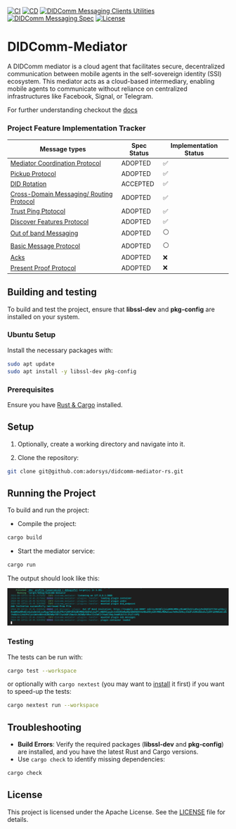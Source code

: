 [![CI](https://github.com/adorsys/didcomm-mediator-rs/actions/workflows/rust.yml/badge.svg)](https://github.com/adorsys/didcomm-mediator-rs/actions/workflows/rust.yml)
[![CD](https://github.com/adorsys/didcomm-mediator-rs/actions/workflows/CD.yml/badge.svg)](https://github.com/adorsys/didcomm-mediator-rs/blob/main/.github/workflows/CD.yml)
[![DIDComm Messaging Clients Utilities](https://img.shields.io/badge/DIDComm%20Messaging%20Clients%20Utilities-repo-blue.svg)](https://github.com/adorsys/didcomm-messaging-clients-utilities)
[![DIDComm Messaging Spec](https://img.shields.io/badge/DIDComm%20Messaging-Specification-blue.svg)](https://identity.foundation/didcomm-messaging/spec/)
[![License](https://img.shields.io/badge/license-Apache%202.0-brightgreen.svg)](https://github.com/adorsys/didcomm-mediator-rs/blob/main/LICENSE)


# DIDComm-Mediator

A DIDComm mediator is a cloud agent that facilitates secure, decentralized communication between mobile agents in the self-sovereign identity (SSI) ecosystem. This mediator acts as a cloud-based intermediary, enabling mobile agents to communicate without reliance on centralized infrastructures like Facebook, Signal, or Telegram.


For further understanding checkout the [docs](docs/mediator-doc.md)<br>

###  Project Feature Implementation Tracker

|Message types  | Spec Status | Implementation Status|
|---------------|-------------|----------------------|
|[Mediator Coordination Protocol](https://didcomm.org/coordinate-mediation/2.0/)| ADOPTED| ✅|
|[Pickup Protocol](https://didcomm.org/messagepickup/3.0/)| ADOPTED | ✅ |
|[DID Rotation](https://didcomm.org/book/v2/didrotation) | ACCEPTED | ✅ |
|[Cross-Domain Messaging/ Routing Protocol](https://identity.foundation/didcomm-messaging/spec/#routing-protocol-20) | ADOPTED | ✅|
|[Trust Ping Ptotocol](https://identity.foundation/didcomm-messaging/spec/#trust-ping-protocol-20) | ADOPTED|✅|
|[Discover Features Protocol](https://didcomm.org/discover-features/2.0/) | ADOPTED | ✅ |
|[Out of band Messaging](https://identity.foundation/didcomm-messaging/spec/#out-of-band-messages) | ADOPTED | ⚪
|[Basic Message Protocol](https://didcomm.org/basicmessage/2.0/#:~:text=The%20BasicMessage%20protocol%20describes%20a,message%20type%20used%20to%20communicate.) | ADOPTED|⚪|
|[Acks](https://github.com/hyperledger/aries-rfcs/tree/main/features/0015-acks)| ADOPTED |❌ |
|[Present Proof Protocol](https://didcomm.org/present-proof/3.0/)| ADOPTED | ❌|

## Building and testing

To build and test the project, ensure that **libssl-dev** and **pkg-config** are installed on your system.

### Ubuntu Setup

Install the necessary packages with:

```sh
sudo apt update
sudo apt install -y libssl-dev pkg-config
```

### Prerequisites

Ensure you have [Rust & Cargo](https://www.rust-lang.org/tools/install) installed.

## Setup

1. Optionally, create a working directory and navigate into it.

2. Clone the repository:

```sh
git clone git@github.com:adorsys/didcomm-mediator-rs.git
```

## Running the Project

To build and run the project:

* Compile the project:

```sh
cargo build
```

* Start the mediator service:

```sh
cargo run
```

The output should look like this:

![image](docs/server-output.png)

### Testing

The tests can be run with:

```sh
cargo test --workspace
```

or optionally with `cargo nextest` (you may want to [install](https://nexte.st/docs/installation/pre-built-binaries/) it first) if you want to speed-up the tests:

```sh
cargo nextest run --workspace
```

## Troubleshooting

* **Build Errors**: Verify the required packages (**libssl-dev** and **pkg-config**) are installed, and you have the latest Rust and Cargo versions.
* Use `cargo check` to identify missing dependencies:

```sh
cargo check
```

## License

This project is licensed under the Apache License. See the [LICENSE](https://github.com/adorsys/didcomm-mediator-rs/blob/main/LICENSE) file for details.
